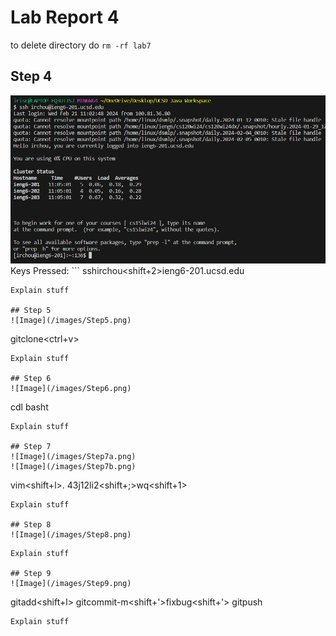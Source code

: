 # Lab Report 4
to delete directory do `rm -rf lab7`
## Step 4
![Image](/images/Step4.png) 
Keys Pressed: ```
ssh<space>irchou<shift+2>ieng6-201.ucsd.edu<enter>
```
Explain stuff

## Step 5
![Image](/images/Step5.png) 
```
git<space>clone<space><ctrl+v><enter>
```
Explain stuff

## Step 6
![Image](/images/Step6.png) 
```
cd<space>l<tab><enter>
bash<space>t<tab><enter>
```
Explain stuff

## Step 7
![Image](/images/Step7a.png) 
![Image](/images/Step7b.png) 
```
vim<space><shift+l><tab>.<tab><enter>
43j12li<backspace>2<escape><shift+;>wq<shift+1><enter>
```
Explain stuff

## Step 8
![Image](/images/Step8.png) 
```
<up><up><enter>
```
Explain stuff

## Step 9
![Image](/images/Step9.png) 
```
git<space>add<space><shift+l><tab><enter>
git<space>commit<space>-m<space><shift+'>fix<space>bug<shift+'><enter>
git<space>push<enter>
```
Explain stuff
